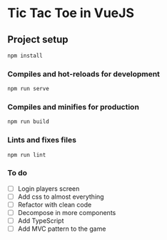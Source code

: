 # Tic Tac Toe in VueJS

## Project setup
```bash
npm install
```

### Compiles and hot-reloads for development
```bash
npm run serve
```

### Compiles and minifies for production
```bash
npm run build
```

### Lints and fixes files
```bash
npm run lint
```

### To do
- [ ] Login players screen
- [ ] Add css to almost everything
- [ ] Refactor with clean code
- [ ] Decompose in more components
- [ ] Add TypeScript
- [ ] Add MVC pattern to the game